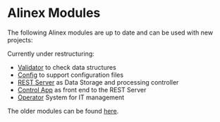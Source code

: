 # Alinex Modules

The following Alinex modules are up to date and can be used with new projects:

Currently under restructuring:
- [Validator](https://alinex.gitbooks.io/validator/) to check data structures
- [Config](https://alinex.gitbooks.io/config/) to support configuration files
- [REST Server](https://alinex.gitbooks.io/rest/) as Data Storage and processing controller
- [Control App](https://alinex.gitbooks.io/control/) as front end to the REST Server
- [Operator](https://alinex.gitbooks.io/operator/) System for IT management

The older modules can be found [here](https://alinex.github.io/code.html).

